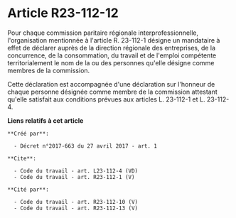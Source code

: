 # Article R23-112-12

Pour chaque commission paritaire régionale interprofessionnelle, l'organisation mentionnée à l'article R. 23-112-1 désigne un
mandataire à effet de déclarer auprès de la direction régionale des entreprises, de la concurrence, de la consommation, du
travail et de l'emploi compétente territorialement le nom de la ou des personnes qu'elle désigne comme membres de la
commission. 

Cette déclaration est accompagnée d'une déclaration sur l'honneur de chaque personne désignée comme membre de la commission
attestant qu'elle satisfait aux conditions prévues aux articles L. 23-112-1 et L. 23-112-4.

**Liens relatifs à cet article**

	**Créé par**:

	  - Décret n°2017-663 du 27 avril 2017 - art. 1

	**Cite**:

	  - Code du travail - art. L23-112-4 (VD)
	  - Code du travail - art. R23-112-1 (V)

	**Cité par**:

	  - Code du travail - art. R23-112-10 (V)
	  - Code du travail - art. R23-112-13 (V)
